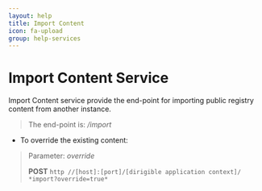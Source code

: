 ```yaml
---
layout: help
title: Import Content
icon: fa-upload
group: help-services
---
```


Import Content Service
===

Import Content service provide the end-point for importing public registry content from another instance.

> The end-point is: */import*

* To override the existing content:


> Parameter: *override*
> 
> **POST** `http //[host]:[port]/[dirigible application context]/ *import?override=true*`

